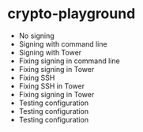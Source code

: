 # crypto-playground

- No signing
- Signing with command line
- Signing with Tower
- Fixing signing in command line
- Fixing signing in Tower
- Fixing SSH
- Fixing SSH in Tower
- Fixing signing in Tower
- Testing configuration
- Testing configuration
- Testing configuration
